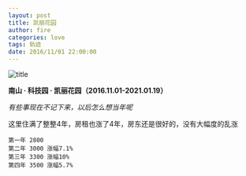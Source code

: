 ```yaml
---
layout: post
title: 凯丽花园
author: fire
categories: love 
tags: 轨迹
date: 2016/11/01 22:00:00
---
```


![title](https://image.sideproject.cn/titlex/titlex_114.jpg)

**南山 · 科技园 · 凯丽花园（2016.11.01-2021.01.19）**

*有些事现在不记下来，以后怎么想当年呢*

这里住满了整整4年，房租也涨了4年，房东还是很好的，没有大幅度的乱涨

```
第一年 2800
第二年 3000 涨幅7.1%
第三年 3300 涨幅10%
第四年 3500 涨幅5.7%
```